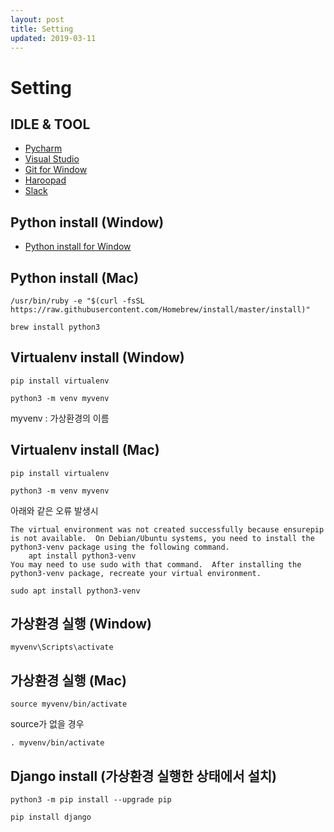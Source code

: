 ```yaml
---
layout: post
title: Setting
updated: 2019-03-11
---
```


# Setting

## IDLE & TOOL
- [Pycharm](https://www.jetbrains.com/pycharm/)
- [Visual Studio](https://visualstudio.microsoft.com/ko/?rr=https%3A%2F%2Fwww.google.com%2F)
- [Git for Window](https://gitforwindows.org/)
- [Haroopad](http://pad.haroopress.com/)
- [Slack](https://slack.com/)

## Python install (Window)

- [Python install for Window](https://wikidocs.net/8)

## Python install (Mac)
```
/usr/bin/ruby -e "$(curl -fsSL https://raw.githubusercontent.com/Homebrew/install/master/install)"
```

```
brew install python3
```

## Virtualenv install (Window)
```
pip install virtualenv
```

```
python3 -m venv myvenv
```
myvenv : 가상환경의 이름


## Virtualenv install (Mac)
```
pip install virtualenv
```

```
python3 -m venv myvenv
```

아래와 같은 오류 발생시
```
The virtual environment was not created successfully because ensurepip is not available.  On Debian/Ubuntu systems, you need to install the python3-venv package using the following command.
    apt install python3-venv
You may need to use sudo with that command.  After installing the python3-venv package, recreate your virtual environment.
```

```
sudo apt install python3-venv
```

## 가상환경 실행 (Window)
```
myvenv\Scripts\activate
```

## 가상환경 실행 (Mac)
```
source myvenv/bin/activate
```

source가 없을 경우

```
. myvenv/bin/activate
```


## Django install (가상환경 실행한 상태에서 설치)
```
python3 -m pip install --upgrade pip
```
```
pip install django
```

